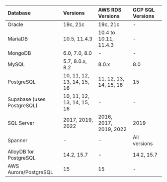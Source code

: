 | Database | Versions | AWS RDS  Versions | GCP SQL Versions |
| :-- | :-- | :-- | :-- |
| Oracle | 19c, 21c | 19c, 21c | - |
| MariaDB | 10.5, 11.4.3 | 10.4 to 10.11, 11.4.3 | - |
| MongoDB | 6.0, 7.0, 8.0 | - | - |
| MySQL | 5.7, 8.0.x, 8.2 | 8.0.x | 8.0 |
| PostgreSQL | 10, 11, 12, 13, 14, 15, 16  | 11, 12, 13, 14, 15, 16 | 15 |
| Supabase (uses PostgreSQL) | 10, 11, 12, 13, 14, 15, 16  | - | - |
| SQL Server | 2017, 2019, 2022 | 2016, 2017, 2019, 2022 | 2019 |
| Spanner | - | - | All versions |
| AlloyDB for PostgreSQL | 14.2, 15.7 | - | 14.2, 15.7 |
| AWS Aurora/PostgreSQL | 15 | 15 | - |